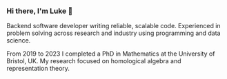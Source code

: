 ### Hi there, I'm Luke 👋

Backend software developer writing reliable, scalable code.
Experienced in problem solving across research and industry using programming and data science. 

From 2019 to 2023 I completed a PhD in Mathematics at the University of Bristol, UK.
My research focused on homological algebra and representation theory.

<!--
**l-kershaw/l-kershaw** is a ✨ _special_ ✨ repository because its `README.md` (this file) appears on your GitHub profile.

Here are some ideas to get you started:

- 🔭 I’m currently working on ...
- 🌱 I’m currently learning ...
- 👯 I’m looking to collaborate on ...
- 🤔 I’m looking for help with ...
- 💬 Ask me about ...
- 📫 How to reach me: ...
- 😄 Pronouns: ...
- ⚡ Fun fact: ...
-->
